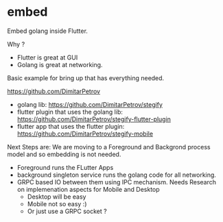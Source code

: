 # embed

Embed golang inside Flutter.

Why ?

- Flutter is great at GUI
- Golang is great at networking.

Basic example for bring up that has everything needed.

https://github.com/DimitarPetrov

- golang lib: https://github.com/DimitarPetrov/stegify
- flutter plugin that uses the golang lib: https://github.com/DimitarPetrov/stegify-flutter-plugin
- flutter app that uses the flutter plugin: https://github.com/DimitarPetrov/stegify-mobile

Next Steps are: We are moving to a Foreground and Backgrond process model and so embedding is not needed.
- Foreground runs the FLutter Apps
- background singleton service runs the golang code for all networking.
- GRPC based IO between them using IPC mechanism. Needs Research on implemenation aspects for Mobile and Desktop
  - Desktop will be easy
  - Mobile not so easy :)
  - Or just use a GRPC socket ?
